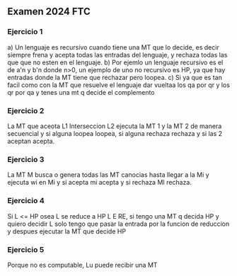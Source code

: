 ## Examen 2024 FTC
### Ejercicio 1
a) Un lenguaje es recursivo cuando tiene una MT que lo decide, es decir siempre frena y acepta todas las entradas del lenguaje, y rechaza todas las que que no esten en el lenguaje.
b) Por ejemlo un lenguaje recursivo es el de a'n y b'n donde n>0, un ejemplo de uno no recursivo es HP, ya que hay entradas donde la MT tiene que rechazar pero loopea.
c) Si ya que es tan facil como con la MT que resuelve el lenguaje dar vueltaa los qa por qr y los qr por qa y tenes una mt q decide el complemento
### Ejercicio 2
La MT que aceota L1 Interseccion L2 ejecuta la MT 1 y la MT 2 de manera secuencial y si alguna loopea loopea, si alguna rechaza rechaza y si las 2 aceptan acepta.
### Ejercicio 3
La MT M busca o genera todas las MT canocias hasta llegar a la Mi y ejecuta wi en Mi y si acepta mi acepta y si rechaza MI rechaza.
### Ejercicio 4
Si L <= HP osea L se reduce a HP L E RE, si tengo una MT q decida HP y quiero decidir L solo tengo que pasar la entrada por la funcion de reduccion y despues ejecutar la MT que decide HP
### Ejercicio 5
Porque no es computable, Lu puede recibir una MT 
